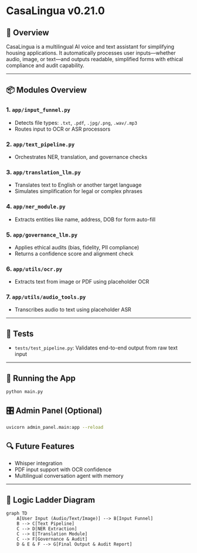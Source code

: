 # CasaLingua v0.21.0

## 🧠 Overview

CasaLingua is a multilingual AI voice and text assistant for simplifying housing applications. It automatically processes user inputs—whether audio, image, or text—and outputs readable, simplified forms with ethical compliance and audit capability.

---

## 📦 Modules Overview

### 1. `app/input_funnel.py`
- Detects file types: `.txt`, `.pdf`, `.jpg/.png`, `.wav/.mp3`
- Routes input to OCR or ASR processors

### 2. `app/text_pipeline.py`
- Orchestrates NER, translation, and governance checks

### 3. `app/translation_llm.py`
- Translates text to English or another target language
- Simulates simplification for legal or complex phrases

### 4. `app/ner_module.py`
- Extracts entities like name, address, DOB for form auto-fill

### 5. `app/governance_llm.py`
- Applies ethical audits (bias, fidelity, PII compliance)
- Returns a confidence score and alignment check

### 6. `app/utils/ocr.py`
- Extracts text from image or PDF using placeholder OCR

### 7. `app/utils/audio_tools.py`
- Transcribes audio to text using placeholder ASR

---

## 🧪 Tests

- `tests/test_pipeline.py`: Validates end-to-end output from raw text input

---

## 🚀 Running the App

```bash
python main.py
```

## 🎛️ Admin Panel (Optional)

```bash
uvicorn admin_panel.main:app --reload
```

## 🔍 Future Features

- Whisper integration
- PDF input support with OCR confidence
- Multilingual conversation agent with memory

---

## 🧠 Logic Ladder Diagram

```mermaid
graph TD
    A[User Input (Audio/Text/Image)] --> B[Input Funnel]
    B --> C[Text Pipeline]
    C --> D[NER Extraction]
    C --> E[Translation Module]
    C --> F[Governance & Audit]
    D & E & F --> G[Final Output & Audit Report]
```
